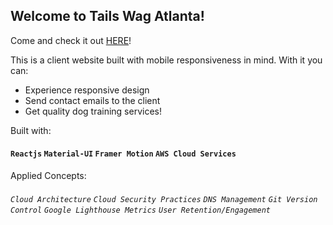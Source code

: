 ## Welcome to Tails Wag Atlanta!
Come and check it out [HERE](https://www.tailswagatlanta.com/)!

This is a client website built with mobile responsiveness in mind.
With it you can:

* Experience responsive design 
* Send contact emails to the client
* Get quality dog training services!

Built with:

#### `Reactjs` `Material-UI` `Framer Motion` `AWS Cloud Services`

Applied Concepts:

###### `Cloud Architecture` `Cloud Security Practices` `DNS Management` `Git Version Control` `Google Lighthouse Metrics` `User Retention/Engagement`
